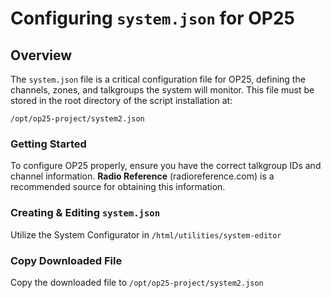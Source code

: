 # Configuring `system.json` for OP25

## Overview
The `system.json` file is a critical configuration file for OP25, defining the channels, zones, and talkgroups the system will monitor. This file must be stored in the root directory of the script installation at:
```
/opt/op25-project/system2.json
```

### Getting Started
To configure OP25 properly, ensure you have the correct talkgroup IDs and channel information. **Radio Reference** (radioreference.com) is a recommended source for obtaining this information.

### Creating & Editing `system.json`
Utilize the System Configurator in `/html/utilities/system-editor`

### Copy Downloaded File
Copy the downloaded file to `/opt/op25-project/system2.json`
